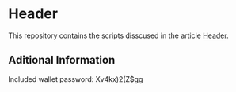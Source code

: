 # Header
This repository contains the scripts disscused in the article [Header](URL).

## Aditional Information
Included wallet password: Xv4kx)2(Z$gg
